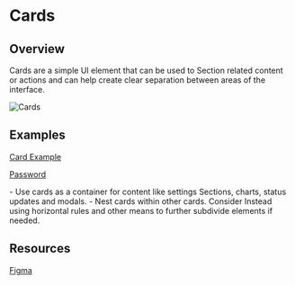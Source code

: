 # Cards

## Overview
Cards are a simple UI element that can be used to Section related content or actions and can help create clear separation between areas of the interface.

![Cards](https://blobscdn.gitbook.com/v0/b/gitbook-28427.appspot.com/o/assets%2F-LFNym8ScnaWKWBQFWTw%2F-LJozK0XyRhUuLn0z58k%2F-LJp0eV-SGAgYkizi6T1%2Fcard-dimensions%402x.png?alt=media&token=d8feed65-f11c-4238-8b2c-aed548f419ba)

## Examples

[Card Example](https://blobscdn.gitbook.com/v0/b/gitbook-28427.appspot.com/o/assets%2F-LFNym8ScnaWKWBQFWTw%2F-LJozK0XyRhUuLn0z58k%2F-LJp3NXBt7H6CfwdoBF1%2Fcard-update-example%402x.png?alt=media&token=b29d414d-c81f-42b5-a3c2-f6f147a4debe)

[Password](https://blobscdn.gitbook.com/v0/b/gitbook-28427.appspot.com/o/assets%2F-LFNym8ScnaWKWBQFWTw%2F-LJozK0XyRhUuLn0z58k%2F-LJp3QzyV4jrNNej5Jod%2Fcard-form-example%402x.png?alt=media&token=1babece8-c505-45bd-bc27-3c811079ba7d)

<InfoCard title='Do:' color='green'>
- Use cards as a container for content like settings Sections, charts, status updates and modals.
</InfoCard>


<InfoCard title='Do not:' color='red'>
- Nest cards within other cards. Consider Instead using horizontal rules and other means to further subdivide elements if needed.
</InfoCard>

## Resources
[​Figma​](https://www.figma.com/file/bojHKUFuyAIE8xSekUCjtJLL/BDS-Cards)
